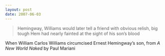 ```yaml
---
layout: post
date: 2007-06-03
---
```


> Hemingway, Williams would later tell a friend with obvious relish, big tough Hem had nearly fainted at the sight of his son’s blood

When William Carlos Williams circumcised Ernest Hemingway’s son, from _A New World Naked_ by Paul Mariani
